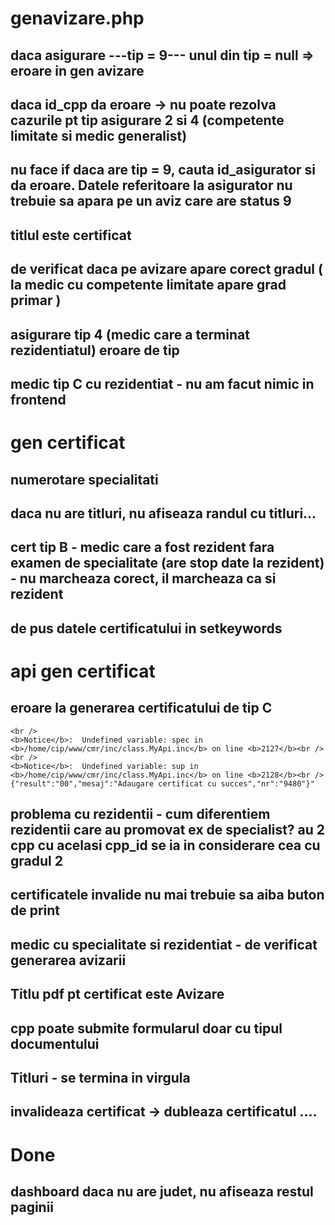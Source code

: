 # genavizare.php
## daca asigurare ---tip = 9--- unul din tip = null => eroare in gen avizare
## daca id_cpp da eroare -> nu poate rezolva cazurile pt tip asigurare 2 si 4 (competente limitate si medic generalist)
## nu face if daca are tip = 9, cauta id_asigurator si da eroare. Datele referitoare la asigurator nu trebuie sa apara pe un aviz care are status 9
## titlul este certificat
## de verificat daca pe avizare apare corect gradul ( la medic cu competente limitate apare grad primar )
## asigurare tip 4 (medic care a terminat rezidentiatul) eroare de tip
## medic tip C cu rezidentiat - nu am facut nimic in frontend

# gen certificat
## numerotare specialitati
## daca nu are titluri, nu afiseaza randul cu titluri...
## cert tip B - medic care a fost rezident fara examen de specialitate (are stop date la rezident) - nu marcheaza corect, il marcheaza ca si rezident
## de pus datele certificatului in setkeywords


# api gen certificat
## eroare la generarea certificatului de tip C 
```
<br />
<b>Notice</b>:  Undefined variable: spec in <b>/home/cip/www/cmr/inc/class.MyApi.inc</b> on line <b>2127</b><br />
<br />
<b>Notice</b>:  Undefined variable: sup in <b>/home/cip/www/cmr/inc/class.MyApi.inc</b> on line <b>2128</b><br />
{"result":"00","mesaj":"Adaugare certificat cu succes","nr":"9480"}"
```
## problema cu rezidentii - cum diferentiem rezidentii care au promovat ex de specialist? au 2 cpp cu acelasi cpp_id se ia in considerare cea cu gradul 2

## certificatele invalide nu mai trebuie sa aiba buton de print

## medic cu specialitate si rezidentiat - de verificat generarea avizarii

## Titlu pdf pt certificat este Avizare

## cpp poate submite formularul doar cu tipul documentului

## Titluri - se termina in virgula

## invalideaza certificat -> dubleaza certificatul ....


# Done
## dashboard daca nu are judet, nu afiseaza restul paginii
